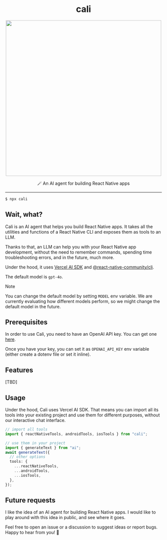 <div align="center">
  <h1>cali</h1>
</div>

<p align="center">
  <img src="./assets/terminal.png" width="500" />
</p>

<p align="center">
  🪄 An AI agent for building React Native apps 
</p>

---

```bash
$ npx cali
```

## Wait, what?

Cali is an AI agent that helps you build React Native apps. It takes all the utilities and functions of a React Native CLI and exposes them as tools to an LLM.

Thanks to that, an LLM can help you with your React Native app development, without the need to remember commands, spending time troubleshooting errors, and in the future, much more.

Under the hood, it uses [Vercel AI SDK](https://github.com/ai-sdk/ai) and [@react-native-community/cli](https://github.com/react-native-community/cli).

The default model is `gpt-4o`.

> [!NOTE]
> You can change the default model by setting `MODEL` env variable. We are currently
evaluating how different models perform, so we might change the default model in the future.

## Prerequisites

In order to use Cali, you need to have an OpenAI API key. You can get one [here](https://platform.openai.com/api-keys).

Once you have your key, you can set it as `OPENAI_API_KEY` env variable (either create a dotenv file or set it inline).

## Features

[TBD]

## Usage

Under the hood, Cali uses Vercel AI SDK. That means you can import all its tools into your existing project and use them for different purposes, without our interactive chat interface.

```ts
// import all tools
import { reactNativeTools, androidTools, iosTools } from "cali";

// use them in your project
import { generateText } from "ai";
await generateText({
  // other options
  tools: {
    ...reactNativeTools,
    ...androidTools,
    ...iosTools,
  },
});
```

## Future requests

I like the idea of an AI agent for building React Native apps. I would like to play around with this idea in public, and see where it goes.

Feel free to open an issue or a discussion to suggest ideas or report bugs. Happy to hear from you! 👋
